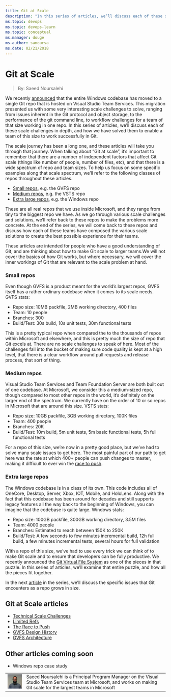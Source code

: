 ```yaml
---
title: Git at Scale
description: "In this series of articles, we’ll discuss each of these scale challenges in depth, and how we have solved them to enable a team of this size to work successfully in Git."
ms.topic: devops
ms.topic: devops-learn
ms.topic: conceptual
ms.manager: douge
ms.author: sanoursa
ms.date: 02/21/2018
---
```

# Git at Scale
> By: Saeed Noursalehi

We recently
[announced](https://blogs.msdn.microsoft.com/bharry/2017/05/24/the-largest-git-repo-on-the-planet/)
that the entire Windows codebase has moved to a single Git repo that is
hosted on Visual Studio Team Services. This migration presented us with
some very interesting scale challenges to solve, ranging from issues
inherent in the Git protocol and object storage, to the performance of
the git command line, to workflow challenges for a team of that size
working in one repo. In this series of articles, we’ll discuss each of
these scale challenges in depth, and how we have solved them to enable a
team of this size to work successfully in Git.

The scale journey has been a long one, and these articles will take you
through that journey. When talking about “Git at scale”, it’s important
to remember that there are a number of independent factors that affect
Git scale (things like number of people, number of files, etc), and that
there is a wide spectrum of repo and team sizes. To help us focus on
some specific examples along that scale spectrum, we’ll refer to the
following classes of repos throughout these articles.

- [Small repos](#small-repos), e.g. the GVFS repo
- [Medium repos](#medium-repos), e.g. the VSTS repo
- [Extra large repos](#extra-large-repos), e.g. the Windows repo

These are all real repos that we use inside Microsoft, and they range
from tiny to the biggest repo we have. As we go through various scale
challenges and solutions, we’ll refer back to these repos to make the
problems more concrete. At the end of the series, we will come back to
these repos and discuss how each of these teams have composed the
various scale solutions to create the best possible experience for their
teams.

These articles are intended for people who have a good understanding of
Git, and are thinking about how to make Git scale to larger teams.We
will not cover the basics of how Git works, but where necessary, we will
cover the inner workings of Git that are relevant to the scale problem
at hand.

### Small repos

Even though GVFS is a product meant for the world’s largest repos, GVFS
itself has a rather ordinary codebase when it comes to its scale needs.
GVFS stats:

- Repo size: 10MB packfile, 2MB working directory, 400 files
- Team: 10 people
- Branches: 300
- Build/Test: 30s build, 10s unit tests, 30m functional tests

This is a pretty typical repo when compared the to the thousands of
repos within Microsoft and elsewhere, and this is pretty much the size
of repo that Git excels at. There are no scale challenges to speak of
here. Most of the challenges fall into the bucket of making sure code
quality is kept at a high level, that there is a clear workflow around
pull requests and release process, that sort of thing.

### Medium repos

Visual Studio Team Services and Team Foundation Server are both built
out of one codebase. At Microsoft, we consider this a medium-sized repo,
though compared to most other repos in the world, it’s definitely on the
larger end of the spectrum. We currently have on the order of 10 or so
repos in Microsoft that are around this size.
VSTS stats:

- Repo size: 10GB packfile, 3GB working directory, 100K files
- Team: 400 people
- Branches: 20K
- Build/Test: 10m build, 5m unit tests, 5m basic functional tests, 5h full functional tests

For a repo of this size, we’re now in a pretty good place, but we’ve had
to solve many scale issues to get here. The most painful part of our
path to get here was the rate at which 400+ people can push changes to
master, making it difficult to ever win the [race to push](race-to-push.md).

### Extra large repos

The Windows codebase is in a class of its own. This code includes all of
OneCore, Desktop, Server, Xbox, IOT, Mobile, and HoloLens. Along with
the fact that this codebase has been around for decades and still
supports legacy features all the way back to the beginning of Windows,
you can imagine that the codebase is quite large.
Windows stats:

- Repo size: 100GB packfile, 300GB working directory, 3.5M files
- Team: 4000 people
- Branches: Estimated to reach between 150K to 250K
- Build/Test: A few seconds to few minutes incremental build, 12h full build, a few minutes incremental tests, several hours for full validation

With a repo of this size, we’ve had to use every trick we can think of
to make Git scale and to ensure that developers can be fully productive.
We recently announced the [Git Virtual File
System](https://blogs.msdn.microsoft.com/visualstudioalm/2017/02/03/announcing-gvfs-git-virtual-file-system/)
as one of the pieces in that puzzle. In this series of articles, we’ll
examine that entire puzzle, and how all the pieces fit together.

In the next
[article](technical-scale-challenges.md)
in the series, we’ll discuss the specific issues that Git encounters as
a repo grows in size.

## Git at Scale articles

- [Technical Scale Challenges](technical-scale-challenges.md)
- [Limited Refs](limited-refs.md)
- [The Race to Push](race-to-push.md)
- [GVFS Design History](gvfs-design-history.md)
- [GVFS  Architecture](gvfs-architecture.md)

## Other articles coming soon

- Windows repo case study

|             |                           |
|-------------|---------------------------|
|![Saeed Noursalehi](../_img/Saeed-Noursalehi_avatar_1495566196-130x130.jpg)|Saeed Noursalehi is a Principal Program Manager on the Visual Studio Team Services team at Microsoft, and works on making Git scale for the largest teams in Microsoft|